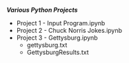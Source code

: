 <b><i>Various Python Projects</i></b>

- Project 1 - Input Program.ipynb
- Project 2 - Chuck Norris Jokes.ipynb
- Project 3 - Gettysburg.ipynb
    - gettysburg.txt
    - GettysburgResults.txt
